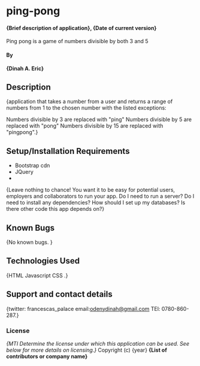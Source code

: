# ping-pong
#### {Brief description of application}, {Date of current version}
Ping pong is a game of numbers divisible by both 3 and 5
#### By 

**{Dinah A. Eric}**
## Description
{application that takes a number from a user and returns a range of numbers from 1 to the chosen number with the listed exceptions:

Numbers divisible by 3 are replaced with "ping"
Numbers divisible by 5 are replaced with "pong"
Numbers divisible by 15 are replaced with "pingpong".}
## Setup/Installation Requirements
* Bootstrap cdn
* JQuery
* 
{Leave nothing to chance! You want it to be easy for potential users, employers and collaborators to run your app. Do I need to run a server? Do I need to install any dependencies? How should I set up my databases? Is there other code this app depends on?}
## Known Bugs
{No known bugs. }
## Technologies Used
{HTML
Javascript
CSS
.}
## Support and contact details
{twitter: francescas_palace
email:odenydinah@gmail.com
TEl: 0780-860-287.}
### License
*{MTI Determine the license under which this application can be used.  See below for more details on licensing.}*
Copyright (c) {year} **{List of contributors or company name}**
  